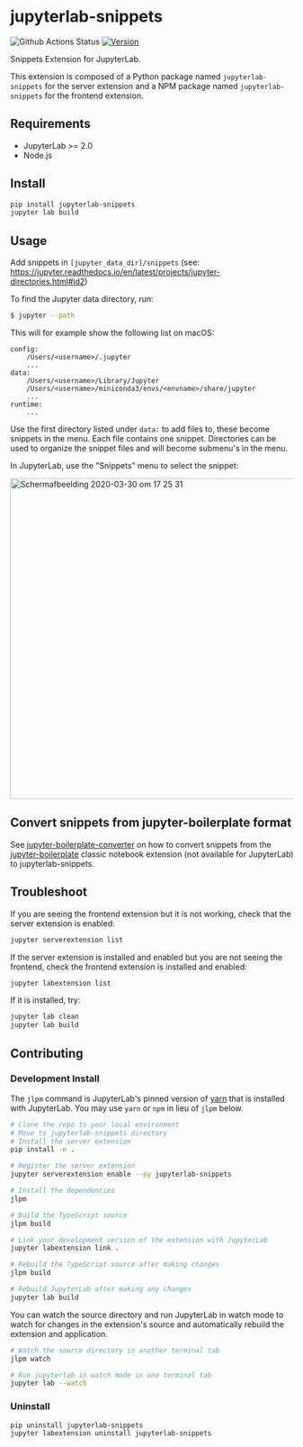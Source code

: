 # jupyterlab-snippets

![Github Actions Status](https://github.com/QuantStack/jupyterlab-snippets/workflows/Build/badge.svg)
[![Version](https://img.shields.io/pypi/v/jupyterlab-snippets.svg)](https://pypi.python.org/project/jupyterlab-snippets)

Snippets Extension for JupyterLab.

This extension is composed of a Python package named `jupyterlab-snippets`
for the server extension and a NPM package named `jupyterlab-snippets`
for the frontend extension.

## Requirements

- JupyterLab >= 2.0
- Node.js

## Install

```bash
pip install jupyterlab-snippets
jupyter lab build
```

## Usage

Add snippets in `[jupyter_data_dir]/snippets` (see: https://jupyter.readthedocs.io/en/latest/projects/jupyter-directories.html#id2)

To find the Jupyter data directory, run:
```bash
$ jupyter --path
```
This will for example show the following list on macOS:
```
config:
    /Users/<username>/.jupyter
    ...
data:
    /Users/<username>/Library/Jupyter
    /Users/<username>/miniconda3/envs/<envname>/share/jupyter
    ...
runtime:
    ...
```

Use the first directory listed under `data:` to add files to, these become snippets in the menu. Each file contains one
snippet. Directories can be used to organize the snippet files and will become submenu's in the menu.

In JupyterLab, use the "Snippets" menu to select the snippet:

<img width="570" alt="Schermafbeelding 2020-03-30 om 17 25 31" src="https://user-images.githubusercontent.com/46192475/77930697-8257fd00-72ab-11ea-8a77-36f45d6442d9.png">

## Convert snippets from jupyter-boilerplate format

See [jupyter-boilerplate-converter](jupyter-boilerplate-converter/README.md) on how to convert snippets from the
[jupyter-boilerplate](https://github.com/moble/jupyter_boilerplate) classic notebook extension (not available for
JupyterLab) to jupyterlab-snippets.

## Troubleshoot

If you are seeing the frontend extension but it is not working, check
that the server extension is enabled:

```bash
jupyter serverextension list
```

If the server extension is installed and enabled but you are not seeing
the frontend, check the frontend extension is installed and enabled:

```bash
jupyter labextension list
```

If it is installed, try:

```bash
jupyter lab clean
jupyter lab build
```

## Contributing

### Development Install

The `jlpm` command is JupyterLab's pinned version of
[yarn](https://yarnpkg.com/) that is installed with JupyterLab. You may use
`yarn` or `npm` in lieu of `jlpm` below.

```bash
# Clone the repo to your local environment
# Move to jupyterlab-snippets directory
# Install the server extension
pip install -e .

# Register the server extension
jupyter serverextension enable --py jupyterlab-snippets

# Install the dependencies
jlpm

# Build the TypeScript source
jlpm build

# Link your development version of the extension with JupyterLab
jupyter labextension link .

# Rebuild the TypeScript source after making changes
jlpm build

# Rebuild JupyterLab after making any changes
jupyter lab build
```

You can watch the source directory and run JupyterLab in watch mode to watch for changes in the extension's source and automatically rebuild the extension and application.

```bash
# Watch the source directory in another terminal tab
jlpm watch

# Run jupyterlab in watch mode in one terminal tab
jupyter lab --watch
```

### Uninstall

```bash
pip uninstall jupyterlab-snippets
jupyter labextension uninstall jupyterlab-snippets
```
